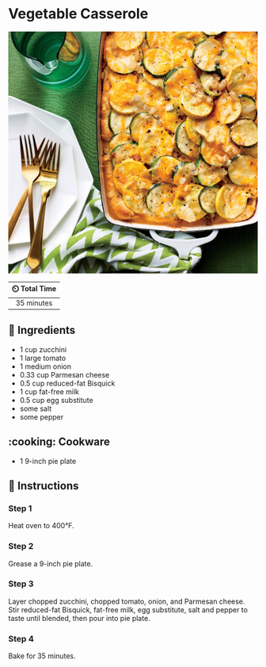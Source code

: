 # Vegetable Casserole

![Vegetable Casserole](../assets/images/vegetable-casserole.jpg)

| :timer_clock: Total Time |
|:-----------------------: |
| 35 minutes |

## :salt: Ingredients

- 1 cup zucchini
- 1 large tomato
- 1 medium onion
- 0.33 cup Parmesan cheese
- 0.5 cup reduced-fat Bisquick
- 1 cup fat-free milk
- 0.5 cup egg substitute
- some salt
- some pepper

## :cooking: Cookware

- 1 9-inch pie plate

## :pencil: Instructions

### Step 1

Heat oven to 400°F.

### Step 2

Grease a 9-inch pie plate.

### Step 3

Layer chopped zucchini, chopped tomato, onion, and Parmesan cheese. Stir reduced-fat Bisquick, fat-free milk, egg
substitute, salt and pepper to taste until blended, then pour into pie plate.

### Step 4

Bake for 35 minutes.
